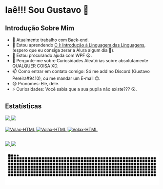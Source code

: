 <!-- Importação de Sites Externos e Bibliotecas -->
<link rel="stylesheet" href="https://cdn.jsdelivr.net/gh/devicons/devicon@v2.14.0/devicon.min.css">

# Iaê!!! Sou Gustavo 👋

## Introdução Sobre Mim
- 🔭 Atualmente trabalho com Back-end.
- 🌱 Estou aprendendo [C I: Introdução à Linguagem das Linguagens](https://cursos.alura.com.br/course/introducao-a-programacao-com-c-parte-1), (espero que eu consiga zerar a Alura algum dia 🤣).
- 🤔 Estou procurando ajuda com WPF 😦.
- 💬 Pergunte-me sobre Curiosidades Aleatórias sobre absolutamente QUALQUER COISA XD.
- 📫 Como entrar em contato comigo: Só me add no Discord (Gustavo Pereira#9410), ou me mandar um E-mail 😉.
- 😄 Pronomes: Ele, dele.
- ⚡ Curiosidades: Você sabia que a sua pupila não existe??? 😮.

## Estatísticas
<div>
  <a href="https://github.com/Volaxy">
  <img height="180em" src="https://github-readme-stats.vercel.app/api?username=Volaxy&show_icons=true&theme=jolly&include_all_commits=true&count_private=true"/>
  <img height="180em" src="https://github-readme-stats.vercel.app/api/top-langs/?username=Volaxy&layout=compact&langs_count=16&theme=jolly"/>
</div>

<div style="display: inline_block"><br>
  <img align="center" alt="Volax-HTML" height="60" width="50" src="https://cdn.jsdelivr.net/gh/devicons/devicon/icons/html5/html5-plain-wordmark.svg"/>
  <img align="center" alt="Volax-HTML" height="60" width="50" src="https://cdn.jsdelivr.net/gh/devicons/devicon/icons/css3/css3-plain-wordmark.svg"/>
  <img align="center" alt="Volax-HTML" height="60" width="50" src="https://cdn.jsdelivr.net/gh/devicons/devicon/icons/java/java-original-wordmark.svg"/>
</div>
  
##
  
<div>
  <!-- Linkedin -->
  <a href="https://www.linkedin.com/in/gustavo-martins-pereira-20a504198/" target="_blank">
   <img src="https://img.shields.io/badge/LinkedIn-0077B5?style=for-the-badge&logo=linkedin&logoColor=white">
  </a>
  
  <!-- GitHub -->
  <a href="https://github.com/Volaxy" target="_blank">
    <img src="https://img.shields.io/badge/GitHub-100000?style=for-the-badge&logo=github&logoColor=white">
  </a>
</div>
  
![Snake animation](https://github.com/Volaxy/Volaxy/blob/output/github-contribution-grid-snake.svg)
